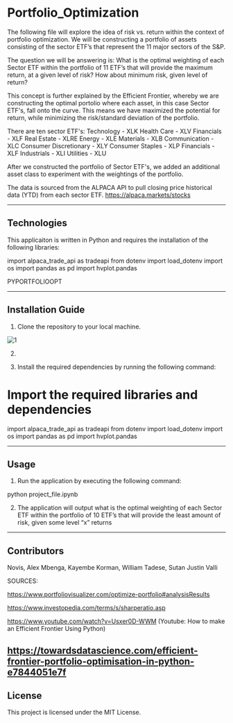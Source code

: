 # Portfolio_Optimization

The following file will explore the idea of risk vs. return within the context of portfolio optimization. We will be 
constructing a portfolio of assets consisting of the sector ETF’s that represent the 11 major sectors of the S&P.

The question we will be answering is: What is the optimal weighting of each Sector ETF within the portfolio of 11 ETF’s 
that will provide the maximum return, at a given level of risk? How about minimum risk, given level of return? 

This concept is further explained by the Efficient Frontier, whereby we are constructing the optimal portolio where each asset, in this case Sector ETF's, fall onto the curve. This means we have maximized the potential for return, while minimizing the risk/standard deviation of the portfolio. 

There are ten sector ETF's:
Technology - XLK
Health Care - XLV
Financials - XLF
Real Estate - XLRE
Energy - XLE
Materials - XLB
Communication - XLC
Consumer Discretionary - XLY
Consumer Staples - XLP
Financials - XLF
Industrials - XLI
Utilities - XLU

After we constructed the portfolio of Sector ETF's, we added an additional asset class to experiment with the weightings of the portfolio. 

The data is sourced from the ALPACA API to pull closing price historical data (YTD) from each sector ETF.
https://alpaca.markets/stocks

---

## Technologies

This applicaiton is written in Python and requires the installation of the following libraries:

import alpaca_trade_api as tradeapi
from dotenv import load_dotenv
import os
import pandas as pd
import hvplot.pandas

PYPORTFOLIOOPT

---

## Installation Guide

1. Clone the repository to your local machine.

![1](clone_repo.png)

2. 


2. Install the required dependencies by running the following command:

# Import the required libraries and dependencies

import alpaca_trade_api as tradeapi
from dotenv import load_dotenv
import os
import pandas as pd
import hvplot.pandas

---

## Usage


1. Run the application by executing the following command:

python project_file.ipynb

2. The application will output what is the optimal weighting of each Sector ETF within the portfolio of 10 ETF’s that will provide the least amount of risk, given some level “x” returns

---

## Contributors

Novis, Alex
Mbenga, Kayembe
Korman, William
Tadese, Sutan
Justin Valli

SOURCES:

https://www.portfoliovisualizer.com/optimize-portfolio#analysisResults 

https://www.investopedia.com/terms/s/sharperatio.asp 

https://www.youtube.com/watch?v=Usxer0D-WWM (Youtube: How to make an Efficient Frontier Using Python)

https://towardsdatascience.com/efficient-frontier-portfolio-optimisation-in-python-e7844051e7f
---

## License

This project is licensed under the MIT License.


